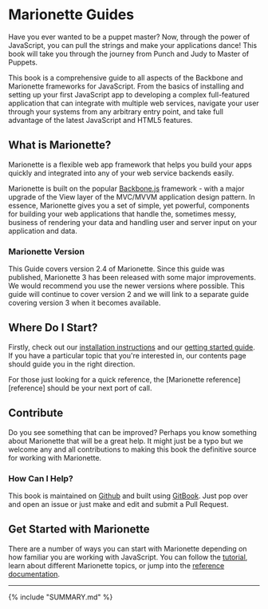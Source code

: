 # Marionette Guides

Have you ever wanted to be a puppet master? Now, through the power of
JavaScript, you can pull the strings and make your applications dance! This
book will take you through the journey from Punch and Judy to Master of Puppets.

This book is a comprehensive guide to all aspects of the Backbone and Marionette
frameworks for JavaScript. From the basics of installing and setting up your
first JavaScript app to developing a complex full-featured application that can
integrate with multiple web services, navigate your user through your systems
from any arbitrary entry point, and take full advantage of the latest JavaScript
and HTML5 features.


## What is Marionette?

Marionette is a flexible web app framework that helps you build your apps
quickly and integrated into any of your web service backends easily.

Marionette is built on the popular [Backbone.js][backbone] framework - with a
major upgrade of the View layer of the MVC/MVVM application design pattern. In
essence, Marionette gives you a set of simple, yet powerful, components for
building your web applications that handle the, sometimes messy, business of
rendering your data and handling user and server input on your application and
data.


### Marionette Version

This Guide covers version 2.4 of Marionette. Since this guide was published,
Marionette 3 has been released with some major improvements. We would recommend
you use the newer versions where possible. This guide will continue to cover
version 2 and we will link to a separate guide covering version 3 when it
becomes available.


## Where Do I Start?

Firstly, check out our [installation instructions][installing] and our
[getting started guide][tutorial]. If you have a particular topic that you're
interested in, our contents page should guide you in the right direction.

For those just looking for a quick reference, the
[Marionette reference][reference] should be your next port of call.


## Contribute

Do you see something that can be improved? Perhaps you know something about
Marionette that will be a great help. It might just be a typo but we welcome any
and all contributions to making this book the definitive source for working with
Marionette.


### How Can I Help?

This book is maintained on [Github][repo] and built using [GitBook][gitbook].
Just pop over and open an issue or just make and edit and submit a Pull Request.


## Get Started with Marionette

There are a number of ways you can start with Marionette depending on how
familiar you are working with JavaScript. You can follow the
[tutorial][tutorial], learn about different Marionette topics, or jump into the
[reference documentation][docs].

----

{% include "SUMMARY.md" %}

[backbone]: http://backbonejs.org/
[marionette]: http://marionettejs.com/
[gitbook]: http://help.gitbook.com
[markdown]: http://help.gitbook.com/format/markdown.html
[repo]: https://github.com/marionettejs/guides
[tutorial]: ./getting_started/tutorial/README.md "Marionette tutorial"
[docs]: http://marionettejs.com/docs/current
[installing]: ./getting_started/installing_marionette.md
[why]: ./why_marionette.md
